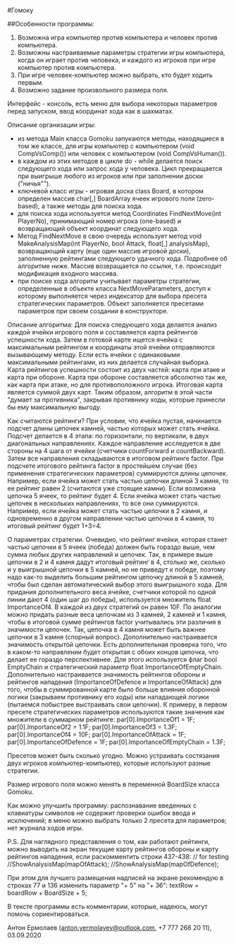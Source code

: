 #Гомоку

##Особенности программы:
1. Возможна игра компьютер против компьютера и человек против компьютера. 
2. Возможны настраиваемые параметры стратегии игры компьютера, когда он играет против человека, и каждого из игроков при игре компьютер против компьютера.
3. При игре человек-компьютер можно выбрать, кто будет ходить первым.
4. Возможно задание произвольного размера поля.


Интерфейс - консоль, есть меню для выбора некоторых параметров перед запуском, ввод координат хода как в шахматах.

Описание организации игры:
- из метода Main класса Gomoku запукаются методы, находящиеся в том же классе, для игры компьютер с компьютером (void CompVsComp()) или человек с компьютером (void CompVsHuman()).
- в каждом из этих методов в цикле do - while делается поиск следующего хода или запрос хода у человека. Цикл прекращается при выигрыше любого из игроков или при заполнении доски ("ничья"").
- ключевой класс игры - игровая доска class Board, в котором определен массив char[,] BoardArray ячеек игрового поля (zero-based), а также методы для поиска хода.
- для поиска хода используется метод Coordinates FindNextMove(int PlayerNo), принимающий номер игрока (one-based) и возвращающий объект координат следующего хода.
- Метод FindNextMove в свою очередь использует метод void MakeAnalysisMap(int PlayerNo, bool Attack, float[,] analysisMap), возвращающий карту (еще один массив игровой доски), заполненную рейтингами следующего удачного хода. Подробнее об алгоритме ниже. Массив возвращается по ссылке, т.е. происходит модификация входного массива.
- при поиске хода алгоритм учитывает параметры стратегии, определенные в объекте класса NextMoveParameters, доступ к которому выполняется через индексатор для выбора пресета стратегических параметров. Объект заполняется пресетами параметров при своем создании в конструкторе.

Описание алгоритма:
Для поиска следующего хода делается анализ каждой ячейки игрового поля и составляется карта рейтингов успешности хода. Затем в готовой карте ищется ячейка с максимальным рейтингом и координаты этой ячейки отправляются вызывающему методу. Если есть ячейки с одинаковыми максимальными рейтингами, из них делается случайная выборка.
Карта рейтингов успешности состоит из двух частей: карта при атаке и карта при обороне. Карта при обороне составляется абсолютно так же, как карта при атаке, но для противоположного игрока. Итоговая карта является суммой двух карт. Таким образом, алгоритм в этой части "думает за противника", закрывая противнику ходы, которые принесли бы ему максимальную выгоду.

Как считаются рейтинги?
При условии, что ячейка пустая, начинается подсчет длины цепочек камней, частью которых может стать ячейка. Подсчет делается в 4 этапа: по горизонтали, по вертикали, в двух диагональных направлениях. Каждое направление исследуется в две стороны на 4 шага от ячейки (счетчики countForward и countBackward). Затем все направления складываются в итоговом рейтинге factor.
При подсчете итогового рейтинга factor в простейшем случае (без применения стратегических параметров) суммируются длины цепочек. Например, если ячейка может стать частью цепочки длиной 3 камня, то ее рейтинг равен 2 (считаются уже стоящие камни). Если возможна цепочка 5 ячеек, то рейтинг будет 4. Если ячейка может стать частью цепочек в нескольких направлениях, то все они суммируются. Например, если ячейка может стать частью цепочки в 2 камня, и одновременно в другом направлении частью цепочки в 4 камня, то итоговый рейтинг будет 1+3=4.

О параметрах стратегии.
Очевидно, что рейтинг ячейки, которая станет частью цепочки в 5 ячеек (победа) должен быть гораздо выше, чем сумма любых других направлений и цепочек. Так, в примере выше цепочки в 2 и 4 камня дадут итоговый рейтинг в 4, столько же, сколько и у выигрышной цепочки в 5 камней, но не приведут к победе, поэтому надо как-то выделить большим рейтингом цепочку длиной в 5 камней, чтобы был сделан автоматический выбор этого выигрышного хода. Для придания дополнительного веса ячейке, счетчики которой по одной линии дают 4 (один шаг до победы), используется множитель float ImportanceOf4. В каждой из двух стратегий он равен 10F. 
По аналогии можно придать разные веса цепочкам из 3 камней, 2 камней и 1 камня, чтобы в итоговой сумме рейтингов factor учитывались эти различия в значимости цепочек. Так, цепочка в 4 камня может быть важнее цепочки в 3 камня (спорный вопрос).
Дополнительно настраивается значимость открытой цепочки. Есть дополнительная проверка того, что в каком-то направлении будет открытая с обоих концов цепочка, что делает ее гораздо перспективнее. Для этого используется флаг bool EmptyChain и стратегический параметр float ImportanceOfEmptyChain.
Дополнительно настраивается значимость рейтингов обороны и рейтингов нападения (ImportanceOfDefence и ImportanceOfAttack) для того, чтобы в суммированной карте было больше влияния оборонной логики (закрываем противнику его ходы) или нападающей логики (пытаемся побыстрее выстраивать свои цепочки).
К примеру, в первом пресете стратегических параметров используются такие значения как множители в суммарном рейтинге:
par[0].ImportanceOf1 = 1F;
par[0].ImportanceOf2 = 1.1F;
par[0].ImportanceOf3 = 1.3F;
par[0].ImportanceOf4 = 10F;
par[0].ImportanceOfAttack = 1F;
par[0].ImportanceOfDefence = 1F;
par[0].ImportanceOfEmptyChain = 1.3F;

Пресетов может быть сколько угодно. Можно устраивать состязания двух игроков компьютер-компьютер, которые используют разные стратегии.

Размер игрового поля можно менять в переменной BoardSize класса Gomoku.

Как можно улучшить программу: распознавание введенных с клавиатуры символов не содержит проверки ошибок ввода и исключений; в меню можно выбрать только 2 пресета для параметров; нет журнала ходов игры.

P.S. Для наглядного представления о том, как работают рейтинги, можно выводить на экран текущие карту рейтингов обороны и карту рейтингов нападения, если раскомментить строки 437-438:
// for testing
//ShowAnalysisMap(mapOfAttack);
//ShowAnalysisMap(mapOfDefence);

При этом для лучшего размещения надписей на экране рекомендую в строках 77 и 136 изменить параметр "+ 5" на "+ 36":
textRow = boardRow + BoardSize + 5;

В тексте программы есть комментарии, которые, надеюсь, могут помочь сориентироваться.

Антон Ермолаев (anton.yermolayev@outlook.com, +7 777 268 20 11), 03.09.2020
